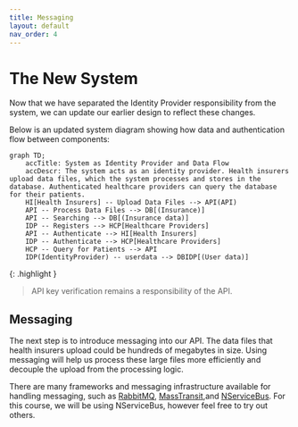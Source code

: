 ```yaml
---
title: Messaging
layout: default
nav_order: 4
---
```


# The New System

Now that we have separated the Identity Provider responsibility from the system, we can update our earlier design to reflect these changes.

Below is an updated system diagram showing how data and authentication flow between components:

```mermaid
graph TD;
    accTitle: System as Identity Provider and Data Flow
    accDescr: The system acts as an identity provider. Health insurers upload data files, which the system processes and stores in the database. Authenticated healthcare providers can query the database for their patients.
    HI[Health Insurers] -- Upload Data Files --> API(API)
    API -- Process Data Files --> DB[(Insurance)]
    API -- Searching --> DB[(Insurance data)]
    IDP -- Registers --> HCP[Healthcare Providers]
    API -- Authenticate --> HI[Health Insurers]
    IDP -- Authenticate --> HCP[Healthcare Providers]
    HCP -- Query for Patients --> API
    IDP(IdentityProvider) -- userdata --> DBIDP[(User data)]
```

{: .highlight }
> API key verification remains a responsibility of the API.

## Messaging

The next step is to introduce messaging into our API. The data files that health insurers upload could be hundreds of megabytes in size. Using messaging will help us process these large files more efficiently and decouple the upload from the processing logic.

There are many frameworks and messaging infrastructure available for handling messaging, such as [RabbitMQ](https://www.rabbitmq.com/), [MassTransit](https://masstransit.io/),and [NServiceBus](https://particular.net/nservicebus). For this course, we will be using NServiceBus, however feel free to try out others. 